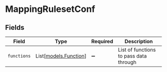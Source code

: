 # MappingRulesetConf


## Fields

| Field                                          | Type                                           | Required                                       | Description                                    |
| ---------------------------------------------- | ---------------------------------------------- | ---------------------------------------------- | ---------------------------------------------- |
| `functions`                                    | List[[models.Function](../models/function.md)] | :heavy_minus_sign:                             | List of functions to pass data through         |